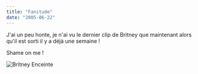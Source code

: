 ```yaml
---
title: "Fanitude"
date: "2005-06-22"
---
```


J'ai un peu honte, je n'ai vu le dernier clip de Britney que maintenant alors qu'il est sorti il y a déjà une semaine !

Shame on me !

![Britney Enceinte](images/britneyenceinte.JPG)
